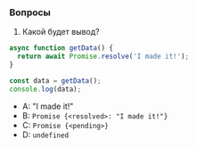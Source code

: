 ### Вопросы

1. Какой будет вывод?

```javascript
async function getData() {
  return await Promise.resolve('I made it!');
}

const data = getData();
console.log(data);
```

- A: "I made it!"
- B: `Promise {<resolved>: "I made it!"}`
- C: `Promise {<pending>}`
- D: `undefined`
